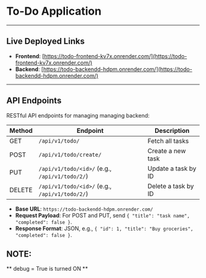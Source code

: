 # To-Do Application

---

## Live Deployed Links
- **Frontend**: [https://todo-frontend-kv7x.onrender.com/](https://todo-frontend-kv7x.onrender.com/)
- **Backend**: [https://todo-backendd-hdpm.onrender.com/](https://todo-backendd-hdpm.onrender.com/)

---

## API Endpoints
RESTful API endpoints for managing managing backend:

| Method | Endpoint                                      | Description                |
|--------|----------------------------------------------|----------------------------|
| GET    | `/api/v1/todo/`                            | Fetch all tasks            |
| POST   | `/api/v1/todo/create/`                     | Create a new task          |
| PUT    | `/api/v1/todo/<id>/` (e.g., `/api/v1/todo/2/`) | Update a task by ID        |
| DELETE | `/api/v1/todo/<id>/` (e.g., `/api/v1/todo/2/`) | Delete a task by ID        |

- **Base URL**: `https://todo-backendd-hdpm.onrender.com/`
- **Request Payload**: For POST and PUT, send `{ "title": "task name", "completed": false }`.
- **Response Format**: JSON, e.g., `{ "id": 1, "title": "Buy groceries", "completed": false }`.


## NOTE:
** debug = True is turned ON **